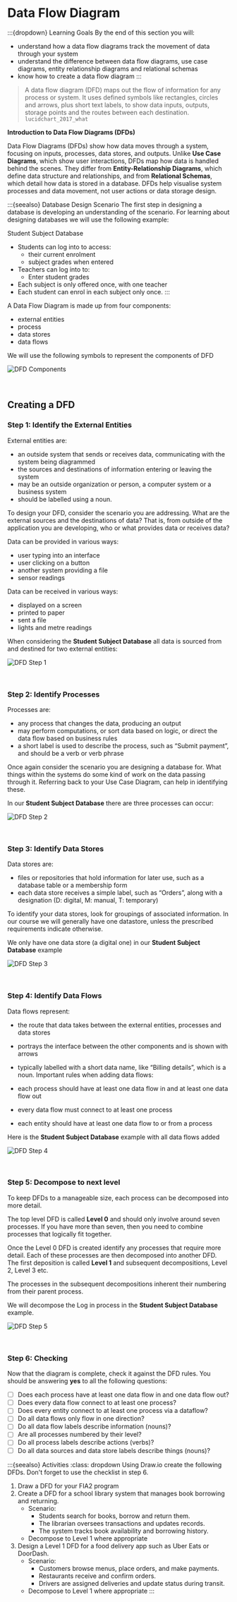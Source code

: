 # Data Flow Diagram

:::{dropdown} Learning Goals
By the end of this section you will:
- understand how a data flow diagrams track the movement of data through your system
- understand the difference between data flow diagrams, use case diagrams, entity relationship diagrams and relational schemas
- know how to create a data flow diagram
:::

> A data flow diagram (DFD) maps out the flow of information for any process or system. It uses defined symbols like rectangles, circles and arrows, plus short text labels, to show data inputs, outputs, storage points and the routes between each destination. `lucidchart_2017_what`

**Introduction to Data Flow Diagrams (DFDs)**

Data Flow Diagrams (DFDs) show how data moves through a system, focusing on inputs, processes, data stores, and outputs. Unlike **Use Case Diagrams**, which show user interactions, DFDs map how data is handled behind the scenes. They differ from **Entity-Relationship Diagrams**, which define data structure and relationships, and from **Relational Schemas**, which detail how data is stored in a database. DFDs help visualise system processes and data movement, not user actions or data storage design.

:::{seealso} Database Design Scenario
The first step in designing a database is developing an understanding of the scenario. For learning about designing databases we will use the following example:

Student Subject Database

- Students can log into to access:
  - their current enrolment
  - subject grades when entered
- Teachers can log into to:
  - Enter student grades
- Each subject is only offered once, with one teacher
- Each student can enrol in each subject only once.
:::

A Data Flow Diagram is made up from four components:

- external entities
- process
- data stores
- data flows

We will use the following symbols to represent the components of DFD

![DFD Components](./assets/10/dfd_symbols.png)<p>&nbsp;</p>

## Creating a DFD

### Step 1: Identify the External Entities

External entities are:

- an outside system that sends or receives data, communicating with the system being diagrammed
- the sources and destinations of information entering or leaving the system
- may be an outside organization or person, a computer system or a business system
- should be labelled using a noun.

To design your DFD, consider the scenario you are addressing. What are the external sources and the destinations of data? That is, from outside of the application you are developing, who or what provides data or receives data?

Data can be provided in various ways:

- user typing into an interface
- user clicking on a button
- another system providing a file
- sensor readings

Data can be received in various ways:

- displayed on a screen
- printed to paper
- sent a file
- lights and metre readings

When considering the **Student Subject Database** all data is sourced from and destined for two external entities:

![DFD Step 1](./assets/10/dfd_step_1.png)<p>&nbsp;</p>

### Step 2: Identify Processes

Processes are:

- any process that changes the data, producing an output
- may perform computations, or sort data based on logic, or direct the data flow based on business rules
- a short label is used to describe the process, such as “Submit payment”, and should be a verb or verb phrase

Once again consider the scenario you are designing a database for. What things within the systems do some kind of work on the data passing through it. Referring back to your Use Case Diagram, can help in identifying these.

In our **Student Subject Database** there are three processes can occur:

![DFD Step 2](./assets/10/dfd_step_2.png)<p>&nbsp;</p>

### Step 3: Identify Data Stores

Data stores are:

- files or repositories that hold information for later use, such as a database table or a membership form
- each data store receives a simple label, such as “Orders”, along with a designation (D: digital, M: manual, T: temporary)

To identify your data stores, look for groupings of associated information. In our course we will generally have one datastore, unless the prescribed requirements indicate otherwise.

We only have one data store (a digital one) in our **Student Subject Database** example

![DFD Step 3](./assets/10/dfd_step_3.png)<p>&nbsp;</p>

### Step 4: Identify Data Flows

Data flows represent:

- the route that data takes between the external entities, processes and data stores
- portrays the interface between the other components and is shown with arrows
- typically labelled with a short data name, like “Billing details”, which is a noun.
Important rules when adding data flows:

- each process should have at least one data flow in and at least one data flow out
- every data flow must connect to at least one process
- each entity should have at least one data flow to or from a process

Here is the **Student Subject Database** example with all data flows added

![DFD Step 4](./assets/10/dfd_step_4.png)<p>&nbsp;</p>

### Step 5: Decompose to next level

To keep DFDs to a manageable size, each process can be decomposed into more detail.

The top level DFD is called **Level 0** and should only involve around seven processes. If you have more than seven, then you need to combine processes that logically fit together.

Once the Level 0 DFD is created identify any processes that require more detail. Each of these processes are then decomposed into another DFD. The first deposition is called **Level 1** and subsequent decompositions, Level 2, Level 3 etc.

The processes in the subsequent decompositions inherent their numbering from their parent process.

We will decompose the Log in process in the **Student Subject Database** example.

![DFD Step 5](./assets/10/dfd_step_5.png)<p>&nbsp;</p>

### Step 6: Checking

Now that the diagram is complete, check it against the DFD rules. You should be answering **yes** to all the following questions:

- [ ] Does each process have at least one data flow in and one data flow out?
- [ ] Does every data flow connect to at least one process?
- [ ] Does every entity connect to at least one process via a dataflow?
- [ ] Do all data flows only flow in one direction?
- [ ] Do all data flow labels describe information (nouns)?
- [ ] Are all processes numbered by their level?
- [ ] Do all process labels describe actions (verbs)?
- [ ] Do all data sources and data store labels describe things (nouns)? 

:::{seealso} Activities
:class: dropdown
Using Draw.io create the following DFDs. Don't forget to use the checklist in step 6.

1. Draw a DFD for your FIA2 program
2. Create a DFD for a school library system that manages book borrowing and returning.
   - Scenario:
     - Students search for books, borrow and return them. 
     - The librarian oversees transactions and updates records. 
     - The system tracks book availability and borrowing history.
   - Decompose to Level 1 where appropriate
3. Design a Level 1 DFD for a food delivery app such as Uber Eats or DoorDash.
   - Scenario:
     - Customers browse menus, place orders, and make payments. 
     - Restaurants receive and confirm orders. 
     - Drivers are assigned deliveries and update status during transit.
   - Decompose to Level 1 where appropriate
:::